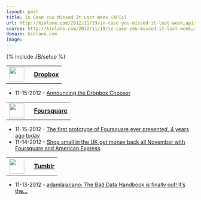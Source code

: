 ```yaml
---
layout: post
title: In Case You Missed It Last Week (APIs)
url: http://kinlane.com/2012/11/19/in-case-you-missed-it-last-week…apis/
source: http://kinlane.com/2012/11/19/in-case-you-missed-it-last-week…apis/
domain: kinlane.com
image: 
---
```

{% include JB/setup %}<p><table width="350">
<tbody>
<tr>
<td style="width: 50px;"><a title="Dropbox" href="https://singly.com/docs/dropbox"><img src="https://singly.com/images/service_icons/dropbox.png" alt="" width="40" /></a></td>
<td><a title="Dropbox" href="https://singly.com/docs/dropbox"><strong><a title="Dropbox" href="https://singly.com/docs/dropbox"><strong>Dropbox</strong></a></strong></a></td>
</tr>
</tbody>
</table>
<ul>
<li>11-15-2012 -&nbsp;<a href="http://www.dropbox.com/developers/blog/24" target="_blank">Announcing the Dropbox Chooser</a></li>
</ul>
<table width="350">
<tbody>
<tr>
<td style="width: 50px;"><a title="Foursquare" href="https://singly.com/docs/foursquare"><img src="https://singly.com/images/service_icons/foursquare.png" alt="" width="40" /></a></td>
<td><a title="Foursquare" href="https://singly.com/docs/foursquare"><strong>Foursquare</strong></a></td>
</tr>
</tbody>
</table>
<ul>
<li>11-15-2012 -&nbsp;<a href="http://feedproxy.google.com/~r/thefoursquareblog/~3/MdpD5z4YWtM/" target="_blank">The first prototype of Foursquare ever presented, 4 years ago today</a></li>
<li>11-14-2012 -&nbsp;<a href="http://feedproxy.google.com/~r/thefoursquareblog/~3/Of_bEXv7JOc/" target="_blank">Shop small in the UK get money back all November with Foursquare and American Express</a></li>
</ul>
<table width="350">
<tbody>
<tr>
<td style="width: 50px;"><a title="Tumblr" href="https://singly.com/docs/tumblr"><img src="https://singly.com/images/service_icons/tumblr.png" alt="" width="40" /></a></td>
<td><a title="Tumblr" href="https://singly.com/docs/tumblr"><strong><a title="Tumblr" href="https://singly.com/docs/tumblr"><strong>Tumblr</strong></a></strong></a></td>
</tr>
</tbody>
</table>
<ul>
<li>11-13-2012 -&nbsp;<a href="http://engineering.tumblr.com/post/35644884844" target="_blank">adamlaiacano: The Bad Data Handbook is finally out! It&rsquo;s the...</a></li>
</ul></p>
